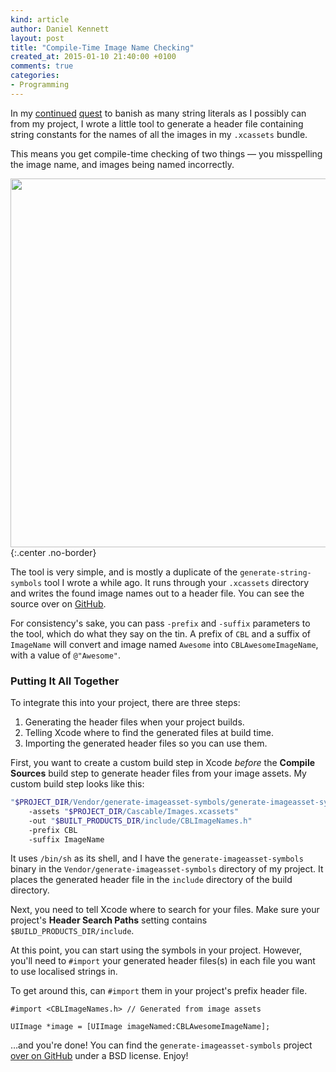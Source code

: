 ```yaml
---
kind: article
author: Daniel Kennett
layout: post
title: "Compile-Time Image Name Checking"
created_at: 2015-01-10 21:40:00 +0100
comments: true
categories:
- Programming
---
```


In my [continued](/blog/2014/08/nslocalizedstring/) [quest](/blog/2014/08/nslocalizedstring-part-2/) to banish as many string literals as I possibly can from my project, I wrote a little tool to generate a header file containing string constants for the names of all the images in my `.xcassets` bundle. 

This means you get compile-time checking of two things — you misspelling the image name, and images being named incorrectly.

<img src="/pictures/image-symbols.png" width="590" />
{:.center .no-border}

The tool is very simple, and is mostly a duplicate of the `generate-string-symbols` tool I wrote a while ago. It runs through your `.xcassets` directory and writes the found image names out to a header file. You can see the source over on [GitHub](https://github.com/iKenndac/generate-imageasset-symbols).

For consistency's sake, you can pass `-prefix` and `-suffix` parameters to the tool, which do what they say on the tin. A prefix of `CBL` and a suffix of `ImageName` will convert and image named `Awesome` into `CBLAwesomeImageName`, with a value of `@"Awesome"`.

### Putting It All Together

To integrate this into your project, there are three steps:

1. Generating the header files when your project builds.
2. Telling Xcode where to find the generated files at build time.
3. Importing the generated header files so you can use them.

First, you want to create a custom build step in Xcode *before* the **Compile Sources** build step to generate header files from your image assets. My custom build step looks like this:

~~~~~~~~ bash
"$PROJECT_DIR/Vendor/generate-imageasset-symbols/generate-imageasset-symbols" 
    -assets "$PROJECT_DIR/Cascable/Images.xcassets"
    -out "$BUILT_PRODUCTS_DIR/include/CBLImageNames.h"
    -prefix CBL
    -suffix ImageName
~~~~~~~~

It uses `/bin/sh` as its shell, and I have the `generate-imageasset-symbols` binary in the `Vendor/generate-imageasset-symbols` directory of my project. It places the generated header file in the `include` directory of the build directory.

Next, you need to tell Xcode where to search for your files. Make sure your project's **Header Search Paths** setting contains `$BUILD_PRODUCTS_DIR/include`.

At this point, you can start using the symbols in your project. However, you'll need to `#import` your generated header files(s) in each file you want to use localised strings in.

To get around this, can `#import` them in your project's prefix header file.

~~~~~~~~ objc
#import <CBLImageNames.h> // Generated from image assets

UIImage *image = [UIImage imageNamed:CBLAwesomeImageName];
~~~~~~~~

…and you're done! You can find the `generate-imageasset-symbols` project [over on GitHub](https://github.com/iKenndac/generate-imageasset-symbols) under a BSD license. Enjoy!
